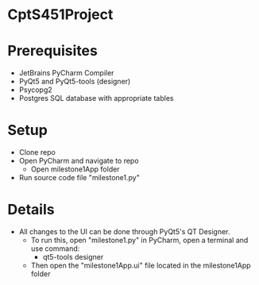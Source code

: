 # CptS451Project

# Prerequisites
- JetBrains PyCharm Compiler
- PyQt5 and PyQt5-tools (designer)
- Psycopg2
- Postgres SQL database with appropriate tables

# Setup
- Clone repo
- Open PyCharm and navigate to repo
    - Open milestone1App folder
- Run source code file "milestone1.py"

# Details
- All changes to the UI can be done through PyQt5's QT Designer.
    - To run this, open "milestone1.py" in PyCharm, open a terminal and use command:
        - qt5-tools designer
    - Then open the "milestone1App.ui" file located in the milestone1App folder